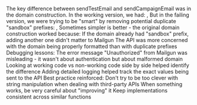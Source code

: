 The key difference between sendTestEmail and sendCampaignEmail was in the domain construction. In the working version, we had:
,
But in the failing version, we were trying to be "smart" by removing potential duplicate "sandbox" prefixes:
,
Sometimes simpler is better - the original domain construction worked because:
If the domain already had "sandbox" prefix, adding another one didn't matter to Mailgun
The API was more concerned with the domain being properly formatted than with duplicate prefixes
Debugging lessons:
The error message "Unauthorized" from Mailgun was misleading - it wasn't about authentication but about malformed domain
Looking at working code vs non-working code side by side helped identify the difference
Adding detailed logging helped track the exact values being sent to the API
Best practice reinforced:
Don't try to be too clever with string manipulation when dealing with third-party APIs
When something works, be very careful about "improving" it
Keep implementations consistent across similar functions